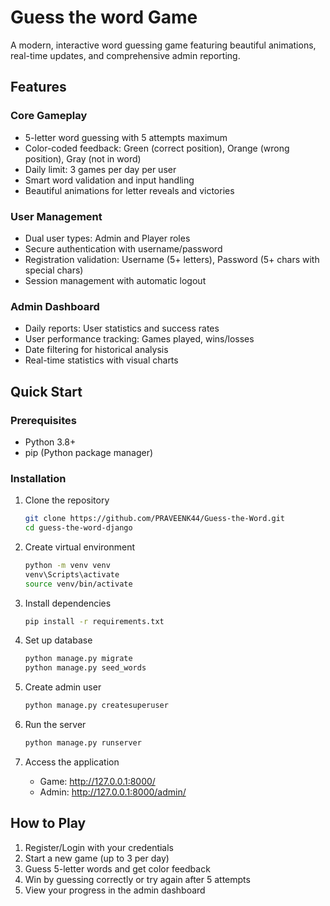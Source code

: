 # Guess the word Game

A modern, interactive word guessing game featuring beautiful animations, real-time updates, and comprehensive admin reporting.

## Features

### Core Gameplay
- 5-letter word guessing with 5 attempts maximum
- Color-coded feedback: Green (correct position), Orange (wrong position), Gray (not in word)
- Daily limit: 3 games per day per user
- Smart word validation and input handling
- Beautiful animations for letter reveals and victories

### User Management
- Dual user types: Admin and Player roles
- Secure authentication with username/password
- Registration validation: Username (5+ letters), Password (5+ chars with special chars)
- Session management with automatic logout

### Admin Dashboard
- Daily reports: User statistics and success rates
- User performance tracking: Games played, wins/losses
- Date filtering for historical analysis
- Real-time statistics with visual charts

## Quick Start

### Prerequisites
- Python 3.8+
- pip (Python package manager)

### Installation

1. Clone the repository
   ```bash
   git clone https://github.com/PRAVEENK44/Guess-the-Word.git
   cd guess-the-word-django
   ```

2. Create virtual environment
   ```bash
   python -m venv venv
   venv\Scripts\activate
   source venv/bin/activate
   ```

3. Install dependencies
   ```bash
   pip install -r requirements.txt
   ```

4. Set up database
   ```bash
   python manage.py migrate
   python manage.py seed_words
   ```

5. Create admin user
   ```bash
   python manage.py createsuperuser
   ```

6. Run the server
   ```bash
   python manage.py runserver
   ```

7. Access the application
   - Game: http://127.0.0.1:8000/
   - Admin: http://127.0.0.1:8000/admin/

## How to Play

1. Register/Login with your credentials
2. Start a new game (up to 3 per day)
3. Guess 5-letter words and get color feedback
4. Win by guessing correctly or try again after 5 attempts
5. View your progress in the admin dashboard
